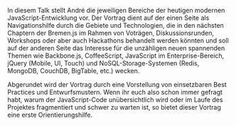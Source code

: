 In diesem Talk stellt André die jeweiligen Bereiche der heutigen modernen JavaScript-Entwicklung vor. Der Vortrag dient auf der einen Seite als Navigationshilfe durch die Gebiete und Technologien, die in den nächsten Chaptern der Bremen.js im Rahmen von Voträgen, Diskussionsrunden, Workshops oder aber auch Hackathons behandelt werden könnten und soll auf der anderen Seite das Interesse für die unzähligen neuen spannenden Themen wie Backbone.js, CoffeeScript, JavaScript im Enterprise-Bereich, jQuery (Mobile, UI, Touch) und NoSQL-Storage-Systemen (Redis, MongoDB, CouchDB, BigTable, etc.) wecken.

Abgerundet wird der Vortrag durch eine Vorstellung von einsetzbaren Best Practices und Entwurfsmustern. Wenn ihr euch also schon immer gefragt habt, warum der JavaScript-Code unübersichtlich wird oder im Laufe des Projektes fragmentiert und schwer zu warten ist, so bietet dieser Vortrag eine erste Orientierungshilfe.